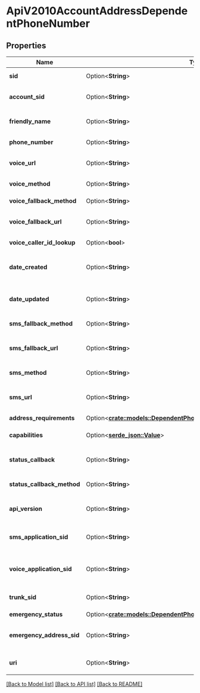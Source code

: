# ApiV2010AccountAddressDependentPhoneNumber

## Properties

Name | Type | Description | Notes
------------ | ------------- | ------------- | -------------
**sid** | Option<**String**> | The unique string that identifies the resource | [optional]
**account_sid** | Option<**String**> | The SID of the Account that created the resource | [optional]
**friendly_name** | Option<**String**> | The string that you assigned to describe the resource | [optional]
**phone_number** | Option<**String**> | The phone number in E.164 format | [optional]
**voice_url** | Option<**String**> | The URL we call when the phone number receives a call | [optional]
**voice_method** | Option<**String**> | The HTTP method used with the voice_url | [optional]
**voice_fallback_method** | Option<**String**> | The HTTP method used with voice_fallback_url | [optional]
**voice_fallback_url** | Option<**String**> | The URL we call when an error occurs in TwiML | [optional]
**voice_caller_id_lookup** | Option<**bool**> | Whether to lookup the caller's name | [optional]
**date_created** | Option<**String**> | The RFC 2822 date and time in GMT that the resource was created | [optional]
**date_updated** | Option<**String**> | The RFC 2822 date and time in GMT that the resource was last updated | [optional]
**sms_fallback_method** | Option<**String**> | The HTTP method used with sms_fallback_url | [optional]
**sms_fallback_url** | Option<**String**> | The URL that we call when an error occurs while retrieving or executing the TwiML | [optional]
**sms_method** | Option<**String**> | The HTTP method to use with sms_url | [optional]
**sms_url** | Option<**String**> | The URL we call when the phone number receives an incoming SMS message | [optional]
**address_requirements** | Option<[**crate::models::DependentPhoneNumberEnumAddressRequirement**](dependent_phone_number_enum_address_requirement.md)> |  | [optional]
**capabilities** | Option<[**serde_json::Value**](.md)> | Indicate if a phone can receive calls or messages | [optional]
**status_callback** | Option<**String**> | The URL to send status information to your application | [optional]
**status_callback_method** | Option<**String**> | The HTTP method we use to call status_callback | [optional]
**api_version** | Option<**String**> | The API version used to start a new TwiML session | [optional]
**sms_application_sid** | Option<**String**> | The SID of the application that handles SMS messages sent to the phone number | [optional]
**voice_application_sid** | Option<**String**> | The SID of the application that handles calls to the phone number | [optional]
**trunk_sid** | Option<**String**> | The SID of the Trunk that handles calls to the phone number | [optional]
**emergency_status** | Option<[**crate::models::DependentPhoneNumberEnumEmergencyStatus**](dependent_phone_number_enum_emergency_status.md)> |  | [optional]
**emergency_address_sid** | Option<**String**> | The emergency address configuration to use for emergency calling | [optional]
**uri** | Option<**String**> | The URI of the resource, relative to `https://api.twilio.com` | [optional]

[[Back to Model list]](../README.md#documentation-for-models) [[Back to API list]](../README.md#documentation-for-api-endpoints) [[Back to README]](../README.md)


